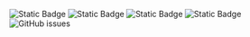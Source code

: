 ![Static Badge](https://img.shields.io/badge/blacklists-60-000000) ![Static Badge](https://img.shields.io/badge/blacklisted-3065928-cc0000) ![Static Badge](https://img.shields.io/badge/whitelisted-2243-00CC00) ![Static Badge](https://img.shields.io/badge/streaming_blacklist-28107-000000) ![GitHub issues](https://img.shields.io/github/issues/fabriziosalmi/blacklists)
